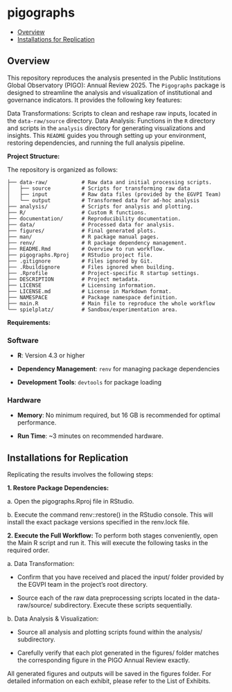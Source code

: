 pigographs
================

- [Overview](#overview)
- [Installations for Replication](#installations-for-replication)

<!-- README.md is generated from README.Rmd. Please edit that file -->
<!-- badges: start -->
<!-- badges: end -->

## Overview

This repository reproduces the analysis presented in the Public
Institutions Global Observatory (PIGO): Annual Review 2025. The
`Pigographs` package is designed to streamline the analysis and
visualization of institutional and governance indicators. It provides
the following key features:

Data Transformations: Scripts to clean and reshape raw inputs, located
in the `data-raw/source` directory. Data Analysis: Functions in the `R`
directory and scripts in the `analysis` directory for generating
visualizations and insights. This `README` guides you through setting up
your environment, restoring dependencies, and running the full analysis
pipeline.

**Project Structure:**

The repository is organized as follows:

    ├── data-raw/           # Raw data and initial processing scripts.
    │   ├── source          # Scripts for transforming raw data
    │   ├── input           # Raw data files (provided by the EGVPI Team)
    │   └── output          # Transformed data for ad-hoc analysis
    ├── analysis/           # Scripts for analysis and plotting.
    ├── R/                  # Custom R functions.
    ├── documentation/      # Reproducibility documentation.
    ├── data/               # Processed data for analysis.
    ├── figures/            # Final generated plots.
    ├── man/                # R package manual pages.
    ├── renv/               # R package dependency management.
    ├── README.Rmd          # Overview to run workflow.
    ├── pigographs.Rproj    # RStudio project file.
    ├── .gitignore          # Files ignored by Git.
    ├── .Rbuildignore       # Files ignored when building.
    ├── .Rprofile           # Project-specific R startup settings.
    ├── DESCRIPTION         # Project metadata.
    ├── LICENSE             # Licensing information.
    ├── LICENSE.md          # License in Markdown format.
    ├── NAMESPACE           # Package namespace definition.
    ├── main.R              # Main file to reproduce the whole workflow
    └── spielplatz/         # Sandbox/experimentation area.

**Requirements:**

### Software

- **R**: Version 4.3 or higher

- **Dependency Management**: `renv` for managing package dependencies

- **Development Tools**: `devtools` for package loading

### Hardware

- **Memory**: No minimum required, but 16 GB is recommended for optimal
  performance.

- **Run Time**: ~3 minutes on recommended hardware.

## Installations for Replication

Replicating the results involves the following steps:

**1. Restore Package Dependencies:**

a\. Open the pigographs.Rproj file in RStudio.

b\. Execute the command renv::restore() in the RStudio console. This
will install the exact package versions specified in the renv.lock file.

**2. Execute the Full Workflow:** To perform both stages conveniently,
open the Main R script and run it. This will execute the following tasks
in the required order.

a\. Data Transformation:

- Confirm that you have received and placed the input/ folder provided
  by the EGVPI team in the project’s root directory.

- Source each of the raw data preprocessing scripts located in the
  data-raw/source/ subdirectory. Execute these scripts sequentially.

b\. Data Analysis & Visualization:

- Source all analysis and plotting scripts found within the analysis/
  subdirectory.

- Carefully verify that each plot generated in the figures/ folder
  matches the corresponding figure in the PIGO Annual Review exactly.

All generated figures and outputs will be saved in the figures folder.
For detailed information on each exhibit, please refer to the List of
Exhibits.
